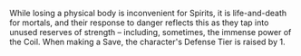 While losing a physical body is inconvenient for Spirits, it is life-and-death for mortals, and their response to danger reflects this as they tap into unused reserves of strength – including, sometimes, the immense power of the Coil. When making a Save, the character's Defense Tier is raised by 1.